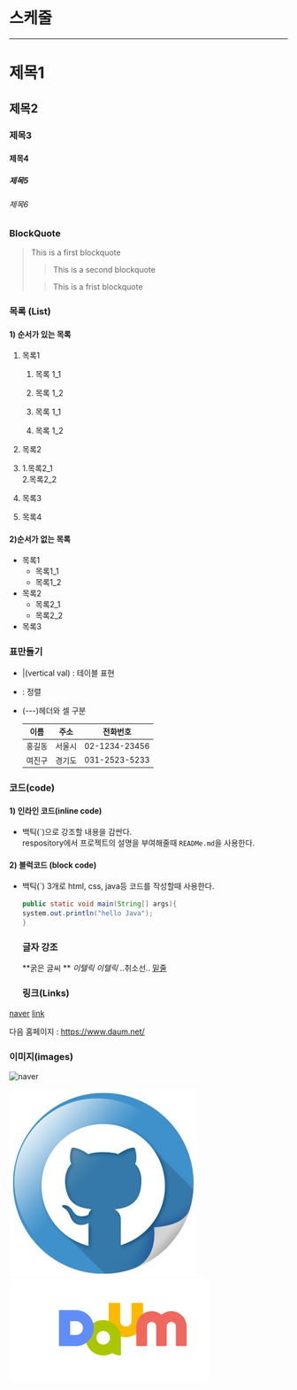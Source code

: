# 스케줄

---

# 제목1

## 제목2

### 제목3

#### 제목4

##### 제목5

###### 제목6

### BlockQuote

> This is a first blockquote
>
> > This is a second blockquote
>
> > This is a frist blockquote

### 목록 (List)

#### 1) 순서가 있는 목록

1. 목록1

   1. 목록 1_1
   2. 목록 1_2

   3. 목록 1_1
   4. 목록 1_2

2. 목록2
3. 1.목록2_1  
   2.목록2_2
4. 목록3
5. 목록4

#### 2)순서가 없는 목록

- 목록1
  - 목록1_1
  - 목록1_2
- 목록2
  - 목록2_1
  - 목록2_2
- 목록3

### 표만들기

- |(vertical val) : 테이블 표현
- : 정렬
- (---)헤더와 셀 구분

  |  이름  |  주소  |   전화번호    |
  | :----: | :----: | :-----------: |
  | 홍길동 | 서울시 | 02-1234-23456 |
  | 여진구 | 경기도 | 031-2523-5233 |

### 코드(code)

#### 1) 인라인 코드(inline code)

- 백틱(\`)으로 강조할 내용을 감싼다.  
  respository에서 프로젝트의 설명을 부여해줄때 `READMe.md`을 사용한다.

#### 2) 블럭코드 (block code)

- 백틱(`) 3개로 html, css, java등 코드를 작성할때 사용한다.

  ```java
  public static void main(String[] args){
  system.out.println("hello Java");
  }
  ```

  ### 글자 강조
  **굵은 글씨 **
  _이텔릭_
  _이텔릭_
  ..취소선..
  <u>밑줄</u>

  ### 링크(Links)

[naver](https://www.naver.com/)
[link](a.txt)

다음 홈페이지 : <https://www.daum.net/>

### 이미지(images)
![naver](https://search.pstatic.net/common/?src=http%3A%2F%2Fimgnews.naver.net%2Fimage%2F214%2F2022%2F12%2F03%2F0001239248_001_20221203115101380.jpg&type=a340)

![box](images/mobile.jpg)
[![daum](images/daum.png)](https://t1.daumcdn.net/daumtop_chanel/op/20200723055344399.png)
